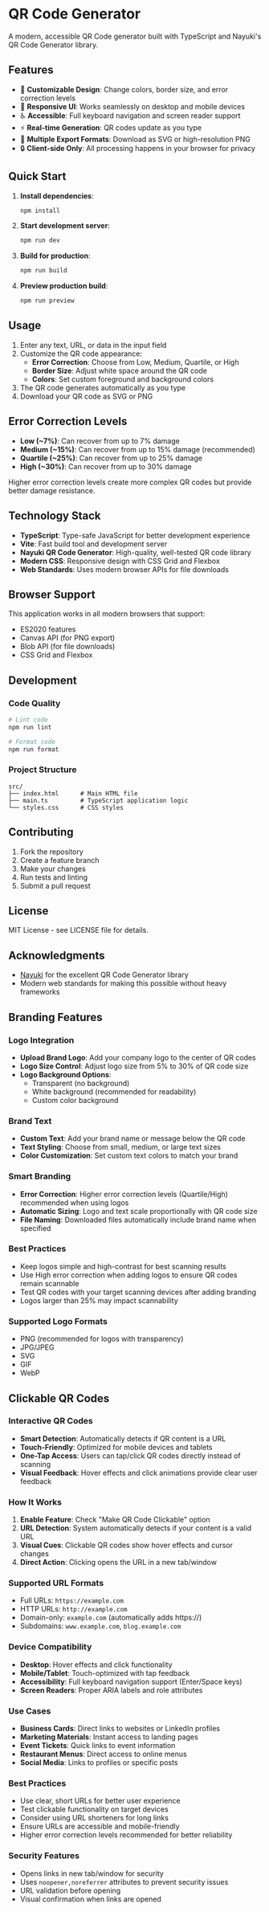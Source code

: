 # QR Code Generator

A modern, accessible QR Code generator built with TypeScript and Nayuki's QR Code Generator library.

## Features

- 🎨 **Customizable Design**: Change colors, border size, and error correction levels
- 📱 **Responsive UI**: Works seamlessly on desktop and mobile devices
- ♿ **Accessible**: Full keyboard navigation and screen reader support
- ⚡ **Real-time Generation**: QR codes update as you type
- 💾 **Multiple Export Formats**: Download as SVG or high-resolution PNG
- 🔒 **Client-side Only**: All processing happens in your browser for privacy

## Quick Start

1. **Install dependencies**:
   ```bash
   npm install
   ```

2. **Start development server**:
   ```bash
   npm run dev
   ```

3. **Build for production**:
   ```bash
   npm run build
   ```

4. **Preview production build**:
   ```bash
   npm run preview
   ```

## Usage

1. Enter any text, URL, or data in the input field
2. Customize the QR code appearance:
   - **Error Correction**: Choose from Low, Medium, Quartile, or High
   - **Border Size**: Adjust white space around the QR code
   - **Colors**: Set custom foreground and background colors
3. The QR code generates automatically as you type
4. Download your QR code as SVG or PNG

## Error Correction Levels

- **Low (~7%)**: Can recover from up to 7% damage
- **Medium (~15%)**: Can recover from up to 15% damage (recommended)
- **Quartile (~25%)**: Can recover from up to 25% damage
- **High (~30%)**: Can recover from up to 30% damage

Higher error correction levels create more complex QR codes but provide better damage resistance.

## Technology Stack

- **TypeScript**: Type-safe JavaScript for better development experience
- **Vite**: Fast build tool and development server
- **Nayuki QR Code Generator**: High-quality, well-tested QR code library
- **Modern CSS**: Responsive design with CSS Grid and Flexbox
- **Web Standards**: Uses modern browser APIs for file downloads

## Browser Support

This application works in all modern browsers that support:
- ES2020 features
- Canvas API (for PNG export)
- Blob API (for file downloads)
- CSS Grid and Flexbox

## Development

### Code Quality

```bash
# Lint code
npm run lint

# Format code
npm run format
```

### Project Structure

```
src/
├── index.html      # Main HTML file
├── main.ts         # TypeScript application logic
└── styles.css      # CSS styles
```

## Contributing

1. Fork the repository
2. Create a feature branch
3. Make your changes
4. Run tests and linting
5. Submit a pull request

## License

MIT License - see LICENSE file for details.

## Acknowledgments

- [Nayuki](https://www.nayuki.io/) for the excellent QR Code Generator library
- Modern web standards for making this possible without heavy frameworks

## Branding Features

### Logo Integration
- **Upload Brand Logo**: Add your company logo to the center of QR codes
- **Logo Size Control**: Adjust logo size from 5% to 30% of QR code size
- **Logo Background Options**: 
  - Transparent (no background)
  - White background (recommended for readability)
  - Custom color background

### Brand Text
- **Custom Text**: Add your brand name or message below the QR code
- **Text Styling**: Choose from small, medium, or large text sizes
- **Color Customization**: Set custom text colors to match your brand

### Smart Branding
- **Error Correction**: Higher error correction levels (Quartile/High) recommended when using logos
- **Automatic Sizing**: Logo and text scale proportionally with QR code size
- **File Naming**: Downloaded files automatically include brand name when specified

### Best Practices
- Keep logos simple and high-contrast for best scanning results
- Use High error correction when adding logos to ensure QR codes remain scannable
- Test QR codes with your target scanning devices after adding branding
- Logos larger than 25% may impact scannability

### Supported Logo Formats
- PNG (recommended for logos with transparency)
- JPG/JPEG
- SVG
- GIF
- WebP

## Clickable QR Codes

### Interactive QR Codes
- **Smart Detection**: Automatically detects if QR content is a URL
- **Touch-Friendly**: Optimized for mobile devices and tablets  
- **One-Tap Access**: Users can tap/click QR codes directly instead of scanning
- **Visual Feedback**: Hover effects and click animations provide clear user feedback

### How It Works
1. **Enable Feature**: Check "Make QR Code Clickable" option
2. **URL Detection**: System automatically detects if your content is a valid URL
3. **Visual Cues**: Clickable QR codes show hover effects and cursor changes
4. **Direct Action**: Clicking opens the URL in a new tab/window

### Supported URL Formats
- Full URLs: `https://example.com`
- HTTP URLs: `http://example.com`  
- Domain-only: `example.com` (automatically adds https://)
- Subdomains: `www.example.com`, `blog.example.com`

### Device Compatibility
- **Desktop**: Hover effects and click functionality
- **Mobile/Tablet**: Touch-optimized with tap feedback
- **Accessibility**: Full keyboard navigation support (Enter/Space keys)
- **Screen Readers**: Proper ARIA labels and role attributes

### Use Cases
- **Business Cards**: Direct links to websites or LinkedIn profiles
- **Marketing Materials**: Instant access to landing pages
- **Event Tickets**: Quick links to event information
- **Restaurant Menus**: Direct access to online menus
- **Social Media**: Links to profiles or specific posts

### Best Practices
- Use clear, short URLs for better user experience
- Test clickable functionality on target devices
- Consider using URL shorteners for long links
- Ensure URLs are accessible and mobile-friendly
- Higher error correction levels recommended for better reliability

### Security Features
- Opens links in new tab/window for security
- Uses `noopener,noreferrer` attributes to prevent security issues
- URL validation before opening
- Visual confirmation when links are opened
